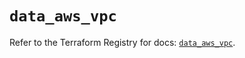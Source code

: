 # `data_aws_vpc`

Refer to the Terraform Registry for docs: [`data_aws_vpc`](https://registry.terraform.io/providers/hashicorp/aws/6.4.0/docs/data-sources/vpc).
